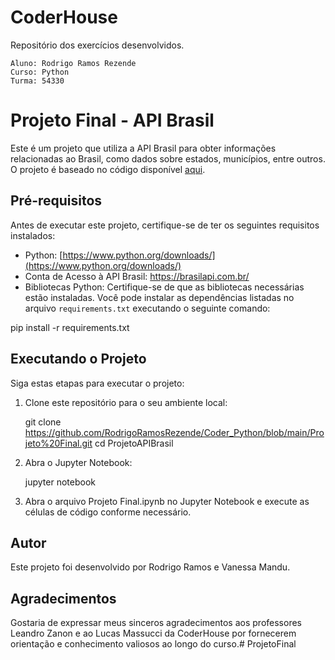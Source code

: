 # CoderHouse
Repositório dos exercícios desenvolvidos.

	Aluno: Rodrigo Ramos Rezende
	Curso: Python
	Turma: 54330

# Projeto Final - API Brasil

Este é um projeto que utiliza a API Brasil para obter informações relacionadas ao Brasil, como dados sobre estados, municípios, entre outros. O projeto é baseado no código disponível [aqui](https://github.com/RodrigoRamosRezende/Coder_Python/blob/main/Projeto%20Final.ipynb).

## Pré-requisitos

Antes de executar este projeto, certifique-se de ter os seguintes requisitos instalados:

- Python: [https://www.python.org/downloads/](https://www.python.org/downloads/)
- Conta de Acesso à API Brasil: https://brasilapi.com.br/
- Bibliotecas Python: Certifique-se de que as bibliotecas necessárias estão instaladas. Você pode instalar as dependências listadas no arquivo `requirements.txt` executando o seguinte comando:

pip install -r requirements.txt


## Executando o Projeto

Siga estas etapas para executar o projeto:

1. Clone este repositório para o seu ambiente local:

	git clone https://github.com/RodrigoRamosRezende/Coder_Python/blob/main/Projeto%20Final.git
	cd ProjetoAPIBrasil

2. Abra o Jupyter Notebook:
	
	jupyter notebook

3. Abra o arquivo Projeto Final.ipynb no Jupyter Notebook e execute as células de código conforme necessário.

## Autor
Este projeto foi desenvolvido por Rodrigo Ramos e Vanessa Mandu.

## Agradecimentos
Gostaria de expressar meus sinceros agradecimentos aos professores Leandro Zanon e ao Lucas Massucci da CoderHouse por fornecerem orientação e conhecimento valiosos ao longo do curso.#   P r o j e t o F i n a l 
 
 
